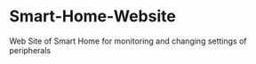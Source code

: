 Smart-Home-Website
==================

Web Site of Smart Home for monitoring and changing settings of peripherals
